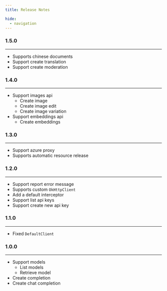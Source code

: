 ```yaml
---
title: Release Notes

hide:
  - navigation
---
```


### 1.5.0

---

- Supports chinese documents
- Support create translation
- Support create moderation

### 1.4.0

---

- Support images api
    - Create image
    - Create image edit
    - Create image variation
- Support embeddings api
    - Create embeddings

### 1.3.0

---

- Support azure proxy
- Supports automatic resource release

### 1.2.0

---

- Support report error message
- Supports custom `OkHttpClient`
- Add a default interceptor
- Support list api keys
- Support create new api key

### 1.1.0

---

- Fixed `DefaultClient`

### 1.0.0

---

- Support models
    - List models
    - Retrieve model
- Create completion
- Create chat completion

